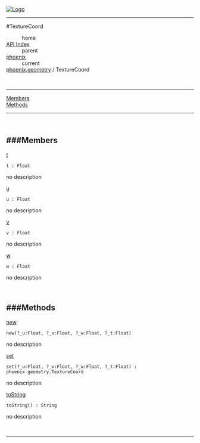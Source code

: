 
[![Logo](../../../images/logo.png)](../../../index.html)

---

#TextureCoord


&emsp;&emsp;&emsp;home   
[API Index](../../../api/index.html#phoenix.geometry)   
&emsp;&emsp;&emsp;parent    
[phoenix](../)     
&emsp;&emsp;&emsp;current    
[phoenix.geometry](./) / TextureCoord

<br/>

---


[Members](#Members)   
[Methods](#Methods)   


---

&nbsp;   

<a class="lift" name="Members" ></a>
###Members   
---
<a class="lift" name="t" href="#t">t</a>



`t : Float`

<span class="small_desc_flat"> no description </span>   

<a class="lift" name="u" href="#u">u</a>



`u : Float`

<span class="small_desc_flat"> no description </span>   

<a class="lift" name="v" href="#v">v</a>



`v : Float`

<span class="small_desc_flat"> no description </span>   

<a class="lift" name="w" href="#w">w</a>



`w : Float`

<span class="small_desc_flat"> no description </span>   

&nbsp;   

<a class="lift" name="Methods" ></a>
###Methods   
---
<a class="lift" name="new" href="#new">new</a>



`new(?_u:Float, ?_v:Float, ?_w:Float, ?_t:Float) `

<span class="small_desc_flat"> no description </span>   

<a class="lift" name="set" href="#set">set</a>



`set(?_u:Float, ?_v:Float, ?_w:Float, ?_t:Float) : phoenix.geometry.TextureCoord`

<span class="small_desc_flat"> no description </span>   

<a class="lift" name="toString" href="#toString">toString</a>



`toString() : String`

<span class="small_desc_flat"> no description </span>   



&nbsp;
&nbsp;
&nbsp;

---  


&nbsp;   
&nbsp;   